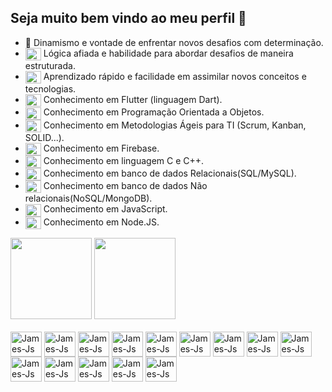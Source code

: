 ## Seja muito bem vindo ao meu perfil :rocket:

- 💪 Dinamismo e vontade de enfrentar novos desafios com determinação.
- <img align="center" alt="James-Js" height="20" width="25" src="https://cdn.jsdelivr.net/gh/devicons/devicon@latest/icons/swagger/swagger-original.svg" /> Lógica afiada e habilidade para abordar desafios de maneira estruturada.
- <img align="center" alt="James-Js" height="20" width="25" src="https://cdn.jsdelivr.net/gh/devicons/devicon@latest/icons/xcode/xcode-plain.svg" /> Aprendizado rápido e facilidade em assimilar novos conceitos e tecnologias.
- <img align="center" alt="James-Js" height="20" width="25" src="https://cdn.jsdelivr.net/gh/devicons/devicon/icons/flutter/flutter-original.svg" /> Conhecimento em Flutter (linguagem Dart).
- <img align="center" alt="James-Js" height="20" width="25" src="https://cdn.jsdelivr.net/gh/devicons/devicon/icons/java/java-original.svg" /> Conhecimento em Programação Orientada a Objetos.
- <img align="center" alt="James-Js" height="20" width="25" src="https://cdn.jsdelivr.net/gh/devicons/devicon@latest/icons/gitbook/gitbook-original.svg" /> Conhecimento em Metodologias Ágeis para TI (Scrum, Kanban, SOLID...).
- <img align="center" alt="James-Js" height="20" width="25" src="https://cdn.jsdelivr.net/gh/devicons/devicon/icons/firebase/firebase-plain.svg" /> Conhecimento em Firebase.
- <img align="center" alt="James-Js" height="20" width="25" src="https://cdn.jsdelivr.net/gh/devicons/devicon@latest/icons/cplusplus/cplusplus-plain.svg" /> Conhecimento em linguagem C e C++.
- <img align="center" alt="James-Js" height="20" width="25" src="https://cdn.jsdelivr.net/gh/devicons/devicon@latest/icons/azuresqldatabase/azuresqldatabase-original.svg" /> Conhecimento em banco de dados Relacionais(SQL/MySQL).
- <img align="center" alt="James-Js" height="20" width="25" src="https://cdn.jsdelivr.net/gh/devicons/devicon@latest/icons/mongodb/mongodb-plain-wordmark.svg" /> Conhecimento em banco de dados Não relacionais(NoSQL/MongoDB).
- <img align="center" alt="James-Js" height="20" width="25" src="https://cdn.jsdelivr.net/gh/devicons/devicon/icons/javascript/javascript-original.svg" /> Conhecimento em JavaScript.
- <img align="center" alt="James-Js" height="20" width="25" src="https://cdn.jsdelivr.net/gh/devicons/devicon@latest/icons/nodejs/nodejs-original-wordmark.svg" /> Conhecimento em Node.JS.

<div>
  <a herf="https://github.com/jameshirxlehor">
    <img height="130em" src="https://github-readme-stats.vercel.app/api?username=jameshirxlehor&show_icons=true&theme=gruvbox">
    <img height="130em" src="https://github-readme-stats.vercel.app/api/top-langs/?username=jameshirxlehor&layout=compact&theme=gruvbox">
</div>

<div style="display: inline_block"><br>
  <img align="center" alt="James-Js" height="40" width="50" src="https://cdn.jsdelivr.net/gh/devicons/devicon/icons/vscode/vscode-original.svg" />
  <img align="center" alt="James-Js" height="40" width="50" src="https://cdn.jsdelivr.net/gh/devicons/devicon/icons/java/java-original.svg" />
  <img align="center" alt="James-Js" height="40" width="50" src="https://cdn.jsdelivr.net/gh/devicons/devicon/icons/dart/dart-original.svg" />
  <img align="center" alt="James-Js" height="40" width="50" src="https://cdn.jsdelivr.net/gh/devicons/devicon/icons/flutter/flutter-original.svg" />
  <img align="center" alt="James-Js" height="40" width="50" src="https://cdn.jsdelivr.net/gh/devicons/devicon/icons/firebase/firebase-plain.svg" />
  <img align="center" alt="James-Js" height="40" width="50" src="https://cdn.jsdelivr.net/gh/devicons/devicon/icons/javascript/javascript-original.svg" />
  <img align="center" alt="James-Js" height="40" width="50" src="https://cdn.jsdelivr.net/gh/devicons/devicon/icons/html5/html5-original.svg" />
  <img align="center" alt="James-Js" height="40" width="50" src="https://cdn.jsdelivr.net/gh/devicons/devicon/icons/css3/css3-original.svg" />
  <img align="center" alt="James-Js" height="40" width="50" src="https://cdn.jsdelivr.net/gh/devicons/devicon/icons/git/git-original.svg" />      
  <img align="center" alt="James-Js" height="40" width="50" src="https://cdn.jsdelivr.net/gh/devicons/devicon@latest/icons/mongodb/mongodb-plain-wordmark.svg" />
  <img align="center" alt="James-Js" height="40" width="50" src="https://cdn.jsdelivr.net/gh/devicons/devicon/icons/androidstudio/androidstudio-original.svg" />
  <img align="center" alt="James-Js" height="40" width="50" src="https://cdn.jsdelivr.net/gh/devicons/devicon@latest/icons/nodejs/nodejs-original-wordmark.svg" />
  <img align="center" alt="James-Js" height="40" width="50" src="https://cdn.jsdelivr.net/gh/devicons/devicon@latest/icons/cplusplus/cplusplus-original.svg" />
  <img align="center" alt="James-Js" height="40" width="50" src="https://cdn.jsdelivr.net/gh/devicons/devicon@latest/icons/azuresqldatabase/azuresqldatabase-original.svg" />
  
</div>


